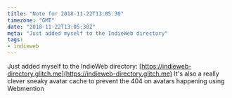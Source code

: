```yaml
---
title: "Note for 2018-11-22T13:05:30"
timezone: "GMT"
date: "2018-11-22T13:05:30Z"
meta: "Just added myself to the IndieWeb directory"
tags:
- indieweb
---
```

Just added myself to the IndieWeb directory: [https://indieweb-directory.glitch.me](https://indieweb-directory.glitch.me)
It's also a really clever sneaky avatar cache to prevent the 404 on avatars happening using Webmention
